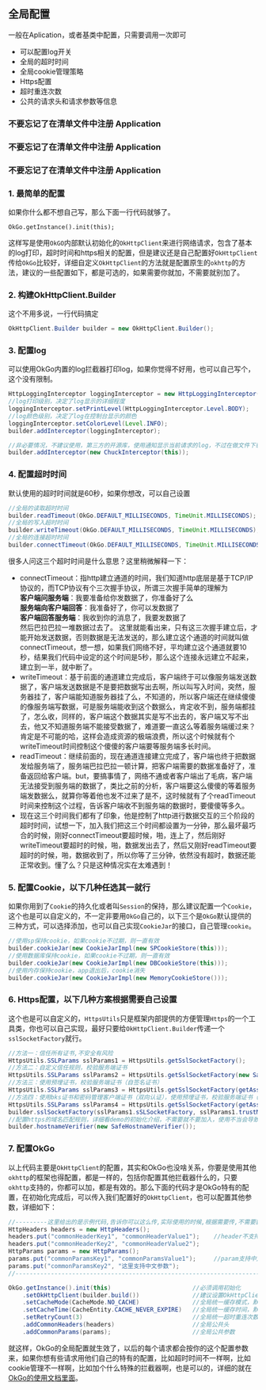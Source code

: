 ## 全局配置
一般在Aplication，或者基类中配置，只需要调用一次即可
- 可以配置log开关
- 全局的超时时间
- 全局cookie管理策略
- Https配置
- 超时重连次数
- 公共的请求头和请求参数等信息

### 不要忘记了在清单文件中注册 Application
### 不要忘记了在清单文件中注册 Application
### 不要忘记了在清单文件中注册 Application

### 1. 最简单的配置
如果你什么都不想自己写，那么下面一行代码就够了。
```
OkGo.getInstance().init(this);
```
这样写是使用`OkGO`内部默认初始化的`OkHttpClient`来进行网络请求，包含了基本的log打印，超时时间和https相关的配置，但是建议还是自己配置好`OkHttpClient`传给`OkGo`比较好，详细自定义`OkHttpClient`的方法就是配置原生的`okhttp`的方法，建议的一些配置如下，都是可选的，如果需要你就加，不需要就别加了。

### 2. 构建OkHttpClient.Builder
这个不用多说，一行代码搞定
```java
OkHttpClient.Builder builder = new OkHttpClient.Builder();
```

### 3. 配置log
可以使用OkGo内置的log拦截器打印log，如果你觉得不好用，也可以自己写个，这个没有限制。
```java
HttpLoggingInterceptor loggingInterceptor = new HttpLoggingInterceptor("OkGo");
//log打印级别，决定了log显示的详细程度
loggingInterceptor.setPrintLevel(HttpLoggingInterceptor.Level.BODY);
//log颜色级别，决定了log在控制台显示的颜色
loggingInterceptor.setColorLevel(Level.INFO);
builder.addInterceptor(loggingInterceptor);

//非必要情况，不建议使用，第三方的开源库，使用通知显示当前请求的log，不过在做文件下载的时候，这个库好像有问题，对文件判断不准确
builder.addInterceptor(new ChuckInterceptor(this));
```

### 4. 配置超时时间
默认使用的超时时间就是60秒，如果你想改，可以自己设置
```java
//全局的读取超时时间
builder.readTimeout(OkGo.DEFAULT_MILLISECONDS, TimeUnit.MILLISECONDS); 
//全局的写入超时时间
builder.writeTimeout(OkGo.DEFAULT_MILLISECONDS, TimeUnit.MILLISECONDS);    
//全局的连接超时时间
builder.connectTimeout(OkGo.DEFAULT_MILLISECONDS, TimeUnit.MILLISECONDS);   
```
很多人问这三个超时时间是什么意思？这里稍微解释一下：
- connectTimeout：指http建立通道的时间，我们知道http底层是基于TCP/IP协议的，而TCP协议有个三次握手协议，所谓三次握手简单的理解为  
**客户端问服务端**：我要准备给你发数据了，你准备好了么  
**服务端向客户端回答**：我准备好了，你可以发数据了  
**客户端回答服务端**：我收到你的消息了，我要发数据了  
然后巴拉巴拉一堆数据过去了。
这里就能看出来，只有这三次握手建立后，才能开始发送数据，否则数据是无法发送的，那么建立这个通道的时间就叫做connectTimeout，想一想，如果我们网络不好，平均建立这个通道就要10秒，结果我们代码中设定的这个时间是5秒，那么这个连接永远建立不起来，建立到一半，就中断了。
- writeTimeout：基于前面的通道建立完成后，客户端终于可以像服务端发送数据了，客户端发送数据是不是要把数据写出去啊，所以叫写入时间，突然，服务器挂了，客户端能知道服务器挂了么，不知道的，所以客户端还在继续傻傻的像服务端写数据，可是服务端能收到这个数据么，肯定收不到，服务端都挂了，怎么收，同样的，客户端这个数据其实是写不出去的，客户端又写不出去，他又不知道服务端不能接受数据了，难道要一直这么等着服务端缓过来？肯定是不可能的哈，这样会造成资源的极端浪费，所以这个时候就有个writeTimeout时间控制这个傻傻的客户端要等服务端多长时间。
- readTimeout：继续前面的，现在通道连接建立完成了，客户端也终于把数据发给服务端了，服务端巴拉巴拉一顿计算，把客户端需要的数据准备好了，准备返回给客户端。but，要搞事情了，网络不通或者客户端出了毛病，客户端无法接受到服务端的数据了，类比之前的分析，客户端要这么傻傻的等着服务端发数据么，就算你等着他也发不过来了是不，这时候就有了个readTimeout时间来控制这个过程，告诉客户端收不到服务端的数据时，要傻傻等多久。
- 现在这三个时间我们都有了印象，他是控制了http进行数据交互的三个阶段的超时时间，试想一下，加入我们把这三个时间都设置为一分钟，那么最坏最巧合的时候，刚好connectTimeout要超时候，啪，连上了，然后刚好writeTimeout要超时的时候，啪，数据发出去了，然后又刚好readTimeout要超时的时候，啪，数据收到了，所以你等了三分钟，依然没有超时，数据还能正常收到。懂了么？只是这种情况实在太难遇到！

### 5. 配置Cookie，以下几种任选其一就行
如果你用到了`Cookie`的持久化或者叫`Session`的保持，那么建议配置一个`Cookie`，这个也是可以自定义的，不一定非要用`OkGo`自己的，以下三个是`OkGo`默认提供的三种方式，可以选择添加，也可以自己实现`CookieJar`的接口，自己管理`cookie`。
```java
//使用sp保持cookie，如果cookie不过期，则一直有效
builder.cookieJar(new CookieJarImpl(new SPCookieStore(this)));  
//使用数据库保持cookie，如果cookie不过期，则一直有效
builder.cookieJar(new CookieJarImpl(new DBCookieStore(this)));
//使用内存保持cookie，app退出后，cookie消失
builder.cookieJar(new CookieJarImpl(new MemoryCookieStore()));   
```

### 6. Https配置，以下几种方案根据需要自己设置
这个也是可以自定义的，`HttpsUtils`只是框架内部提供的方便管理`Https`的一个工具类，你也可以自己实现，最好只要给`OkHttpClient.Builder`传递一个`sslSocketFactory`就行。
```java
//方法一：信任所有证书,不安全有风险
HttpsUtils.SSLParams sslParams1 = HttpsUtils.getSslSocketFactory();
//方法二：自定义信任规则，校验服务端证书
HttpsUtils.SSLParams sslParams2 = HttpsUtils.getSslSocketFactory(new SafeTrustManager());
//方法三：使用预埋证书，校验服务端证书（自签名证书）
HttpsUtils.SSLParams sslParams3 = HttpsUtils.getSslSocketFactory(getAssets().open("srca.cer"));
//方法四：使用bks证书和密码管理客户端证书（双向认证），使用预埋证书，校验服务端证书（自签名证书）
HttpsUtils.SSLParams sslParams4 = HttpsUtils.getSslSocketFactory(getAssets().open("xxx.bks"), "123456", getAssets().open("yyy.cer"));
builder.sslSocketFactory(sslParams1.sSLSocketFactory, sslParams1.trustManager);
//配置https的域名匹配规则，详细看demo的初始化介绍，不需要就不要加入，使用不当会导致https握手失败
builder.hostnameVerifier(new SafeHostnameVerifier());
```

### 7. 配置OkGo
以上代码主要是`OkHttpClient`的配置，其实和OkGo也没啥关系，你要是使用其他`okhttp`的框架也得配置，都是一样的，包括你配置其他拦截器什么的，只要`okhttp`支持的，你都可以加，都是有效的。那么下面的代码才是OkGo特有的配置，在初始化完成后，可以传入我们配置好的`OkHttpClient`，也可以配置其他参数，详细如下：
```java
//---------这里给出的是示例代码,告诉你可以这么传,实际使用的时候,根据需要传,不需要就不传-------------//
HttpHeaders headers = new HttpHeaders();
headers.put("commonHeaderKey1", "commonHeaderValue1");    //header不支持中文，不允许有特殊字符
headers.put("commonHeaderKey2", "commonHeaderValue2");
HttpParams params = new HttpParams();
params.put("commonParamsKey1", "commonParamsValue1");     //param支持中文,直接传,不要自己编码
params.put("commonParamsKey2", "这里支持中文参数");
//-------------------------------------------------------------------------------------//

OkGo.getInstance().init(this)                       //必须调用初始化
    .setOkHttpClient(builder.build())               //建议设置OkHttpClient，不设置将使用默认的
    .setCacheMode(CacheMode.NO_CACHE)               //全局统一缓存模式，默认不使用缓存，可以不传
    .setCacheTime(CacheEntity.CACHE_NEVER_EXPIRE)   //全局统一缓存时间，默认永不过期，可以不传
    .setRetryCount(3)                               //全局统一超时重连次数，默认为三次，那么最差的情况会请求4次(一次原始请求，三次重连请求)，不需要可以设置为0
    .addCommonHeaders(headers)                      //全局公共头
    .addCommonParams(params);                       //全局公共参数
```

就这样，OkGo的全局配置就生效了，以后的每个请求都会按你的这个配置参数来，如果你想有些请求用他们自己的特有的配置，比如超时时间不一样啊，比如cookie管理不一样啊，比如加个什么特殊的拦截器啊，也是可以的，详细的就在[OkGo的使用文档里面](https://github.com/jeasonlzy/okhttp-OkGo/wiki/OkGo)。